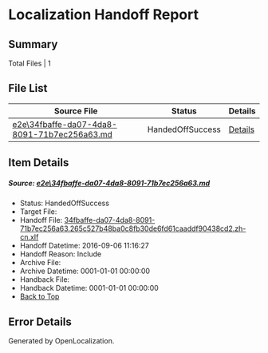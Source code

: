 # <a name='report-top'></a> Localization Handoff Report

## Summary
 Total Files | 1

## File List
 Source File | Status | Details 
 ----------- | ------ | ------- 
 [e2e\34fbaffe-da07-4da8-8091-71b7ec256a63.md](https://github.com/OpenLocalizationTestOrg/ol-test0/blob/8f538e49153c5df2a8bea473bedd306c2293d875/e2e/34fbaffe-da07-4da8-8091-71b7ec256a63.md) | HandedOffSuccess | [Details](#c580f10c3cbb17782baafded8d604af5f6d65ae71)

## Item Details
##### <a name='c580f10c3cbb17782baafded8d604af5f6d65ae71'></a> Source: [e2e\34fbaffe-da07-4da8-8091-71b7ec256a63.md](https://github.com/OpenLocalizationTestOrg/ol-test0/blob/8f538e49153c5df2a8bea473bedd306c2293d875/e2e/34fbaffe-da07-4da8-8091-71b7ec256a63.md)
* Status: HandedOffSuccess
* Target File: 
* Handoff File: [34fbaffe-da07-4da8-8091-71b7ec256a63.265c527b48ba0c8fb30de6fd61caaddf90438cd2.zh-cn.xlf](https://github.com/OpenLocalizationTestOrg/ol-test0-handoff/blob/648a6c21a37c0b0fffcb674031c739f57e8f622c/ol-handoff/OpenLocalizationTestOrg/ol-test0-zhcn/ci/ht/34fbaffe-da07-4da8-8091-71b7ec256a63.265c527b48ba0c8fb30de6fd61caaddf90438cd2.zh-cn.xlf)
* Handoff Datetime: 2016-09-06 11:16:27
* Handoff Reason: Include
* Archive File: 
* Archive Datetime: 0001-01-01 00:00:00
* Handback File: 
* Handback Datetime: 0001-01-01 00:00:00
* [Back to Top](#report-top)


## Error Details

Generated by OpenLocalization.
